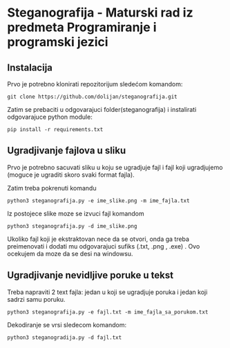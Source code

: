 # Steganografija - Maturski rad iz predmeta Programiranje i programski jezici

## Instalacija

Prvo je potrebno klonirati repozitorijum sledećom komandom:

```
git clone https://github.com/dolijan/steganografija.git
```

Zatim se prebaciti u odgovarajuci folder(steganografija) i instalirati odgovarajuce python module:

```
pip install -r requirements.txt
```

## Ugradjivanje fajlova u sliku

Prvo je potrebno sacuvati sliku u koju se ugradjuje fajl i fajl koji ugradjujemo (moguce je ugraditi skoro svaki format fajla).

Zatim treba pokrenuti komandu

```
python3 steganografija.py -e ime_slike.png -m ime_fajla.txt
```

Iz postojece slike moze se izvuci fajl komandom

```
python3 steganografija.py -d ime_slike.png
```

Ukoliko fajl koji je ekstraktovan nece da se otvori, onda ga treba preimenovati i dodati mu odgovarajuci sufiks (.txt, .png , .exe) . Ovo ocekujem da moze da se desi na windowsu.

## Ugradjivanje nevidljive poruke u tekst

Treba napraviti 2 text fajla: jedan u koji se ugradjuje poruka i jedan koji sadrzi samu poruku.

```
python3 steganografija.py -e fajl.txt -m ime_fajla_sa_porukom.txt
```

Dekodiranje se vrsi sledecom komandom:

```
python3 steganogradija.py -d fajl.txt
```

